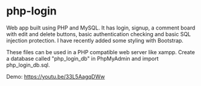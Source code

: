 # php-login
Web app built using PHP and MySQL.  It has login, signup, a comment board with edit and delete buttons, basic authentication checking and basic SQL injection protection.  I have recently added some styling with Bootstrap.

These files can be used in a PHP compatible web server like xampp.  Create a database called "php_login_db" in PhpMyAdmin and import php_login_db.sql.

Demo:
https://youtu.be/33L5AagqDWw